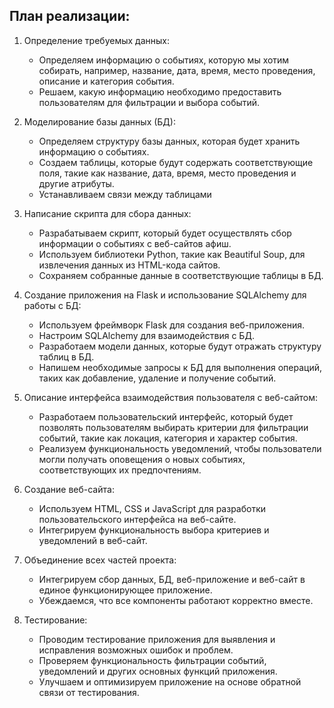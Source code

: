## План реализации:

1. Определение требуемых данных:
   - Определяем информацию о событиях, которую мы хотим собирать, например, название, дата, время, место проведения, описание и категория события.
   - Решаем, какую информацию необходимо предоставить пользователям для фильтрации и выбора событий.

2. Моделирование базы данных (БД):
   - Определяем структуру базы данных, которая будет хранить информацию о событиях.
   - Создаем таблицы, которые будут содержать соответствующие поля, такие как название, дата, время, место проведения и другие атрибуты.
   - Устанавливаем связи между таблицами

3. Написание скрипта для сбора данных:
   - Разрабатываем скрипт, который будет осуществлять сбор информации о событиях с веб-сайтов афиш.
   - Используем библиотеки Python, такие как Beautiful Soup, для извлечения данных из HTML-кода сайтов.
   - Сохраняем собранные данные в соответствующие таблицы в БД.

4. Создание приложения на Flask и использование SQLAlchemy для работы с БД:
   - Используем фреймворк Flask для создания веб-приложения.
   - Настроим SQLAlchemy для взаимодействия с БД.
   - Разработаем модели данных, которые будут отражать структуру таблиц в БД.
   - Напишем необходимые запросы к БД для выполнения операций, таких как добавление, удаление и получение событий.

5. Описание интерфейса взаимодействия пользователя с веб-сайтом:
   - Разработаем пользовательский интерфейс, который будет позволять пользователям выбирать критерии для фильтрации событий, такие как локация, категория и характер события.
   - Реализуем функциональность уведомлений, чтобы пользователи могли получать оповещения о новых событиях, соответствующих их предпочтениям.

6. Создание веб-сайта:
   - Используем HTML, CSS и JavaScript для разработки пользовательского интерфейса на веб-сайте.
   - Интегрируем функциональность выбора критериев и уведомлений в веб-сайт.

7. Объединение всех частей проекта:
   - Интегрируем сбор данных, БД, веб-приложение и веб-сайт в единое функционирующее приложение.
   - Убеждаемся, что все компоненты работают корректно вместе.

8. Тестирование:
   - Проводим тестирование приложения для выявления и исправления возможных ошибок и проблем.
   - Проверяем функциональность фильтрации событий, уведомлений и других основных функций приложения.
   - Улучшаем и оптимизируем приложение на основе обратной связи от тестирования.
